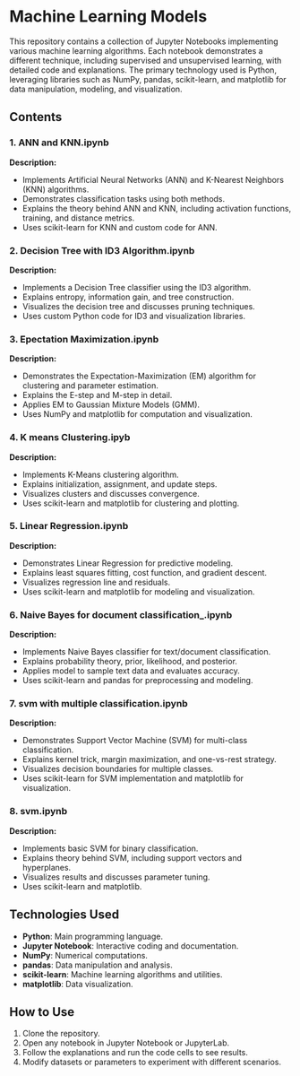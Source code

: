 # Machine Learning Models

This repository contains a collection of Jupyter Notebooks implementing various machine learning algorithms. Each notebook demonstrates a different technique, including supervised and unsupervised learning, with detailed code and explanations. The primary technology used is Python, leveraging libraries such as NumPy, pandas, scikit-learn, and matplotlib for data manipulation, modeling, and visualization.

## Contents

### 1. ANN and KNN.ipynb
**Description:**
- Implements Artificial Neural Networks (ANN) and K-Nearest Neighbors (KNN) algorithms.
- Demonstrates classification tasks using both methods.
- Explains the theory behind ANN and KNN, including activation functions, training, and distance metrics.
- Uses scikit-learn for KNN and custom code for ANN.

### 2. Decision Tree with ID3 Algorithm.ipynb
**Description:**
- Implements a Decision Tree classifier using the ID3 algorithm.
- Explains entropy, information gain, and tree construction.
- Visualizes the decision tree and discusses pruning techniques.
- Uses custom Python code for ID3 and visualization libraries.

### 3. Epectation Maximization.ipynb
**Description:**
- Demonstrates the Expectation-Maximization (EM) algorithm for clustering and parameter estimation.
- Explains the E-step and M-step in detail.
- Applies EM to Gaussian Mixture Models (GMM).
- Uses NumPy and matplotlib for computation and visualization.

### 4. K means Clustering.ipyb
**Description:**
- Implements K-Means clustering algorithm.
- Explains initialization, assignment, and update steps.
- Visualizes clusters and discusses convergence.
- Uses scikit-learn and matplotlib for clustering and plotting.

### 5. Linear Regression.ipynb
**Description:**
- Demonstrates Linear Regression for predictive modeling.
- Explains least squares fitting, cost function, and gradient descent.
- Visualizes regression line and residuals.
- Uses scikit-learn and matplotlib for modeling and visualization.

### 6. Naive Bayes for document classification_.ipynb
**Description:**
- Implements Naive Bayes classifier for text/document classification.
- Explains probability theory, prior, likelihood, and posterior.
- Applies model to sample text data and evaluates accuracy.
- Uses scikit-learn and pandas for preprocessing and modeling.

### 7. svm with multiple classification.ipynb
**Description:**
- Demonstrates Support Vector Machine (SVM) for multi-class classification.
- Explains kernel trick, margin maximization, and one-vs-rest strategy.
- Visualizes decision boundaries for multiple classes.
- Uses scikit-learn for SVM implementation and matplotlib for visualization.

### 8. svm.ipynb
**Description:**
- Implements basic SVM for binary classification.
- Explains theory behind SVM, including support vectors and hyperplanes.
- Visualizes results and discusses parameter tuning.
- Uses scikit-learn and matplotlib.

## Technologies Used
- **Python**: Main programming language.
- **Jupyter Notebook**: Interactive coding and documentation.
- **NumPy**: Numerical computations.
- **pandas**: Data manipulation and analysis.
- **scikit-learn**: Machine learning algorithms and utilities.
- **matplotlib**: Data visualization.

## How to Use
1. Clone the repository.
2. Open any notebook in Jupyter Notebook or JupyterLab.
3. Follow the explanations and run the code cells to see results.
4. Modify datasets or parameters to experiment with different scenarios.

